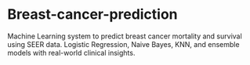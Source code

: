# Breast-cancer-prediction
Machine Learning system to predict breast cancer mortality and survival using SEER data. Logistic Regression, Naive Bayes, KNN, and ensemble models with real-world clinical insights.
